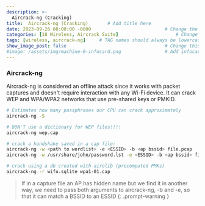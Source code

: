 ```yaml
---
description: >-
  Aircrack-ng (Cracking)
title:  Aircrack-ng (Cracking)       # Add title here
date: 2023-09-26 08:00:00 -0600                           # Change the date to match completion date
categories: [18 Wireless, Aircrack Suite]                     # Change Templates to Writeup
tags: [wireless, aircrack-ng]     # TAG names should always be lowercase; replace template with writeup, and add relevant tags
show_image_post: false                                    # Change this to true
#image: /assets/img/machine-0-infocard.png                # Add infocard image here for post preview image
---
```


### Aircrack-ng 

Aircrack-ng is considered an offline attack since it works with packet captures and doesn't require interaction with any Wi-Fi device. It can crack WEP and WPA/WPA2 networks that use pre-shared keys or PMKID.

```bash
# Estimates how many passphrases our CPU can crack approximately
aircrack-ng -S  

# DON'T use a dictionary for WEP files!!!!
aircrack-ng wep.cap

# crack a handshake saved in a cap file:
aircrack-ng -w <path to wordlist> -e <ESSID> -b <ap bssid> file.pcap
aircrack-ng -w /usr/share/john/password.lst -e <ESSID> -b <ap bssid> file.cap

# crack using a db created with airolib (precomputed PMKs)
aircrack-ng -r wifu.sqlite wpa1-01.cap
```

> If in a capture file an AP has hidden name but we find it in another way, we need to pass both arguments to aircrack-ng, -b and -e, so that it can match a BSSID to an ESSID
{: .prompt-warning }